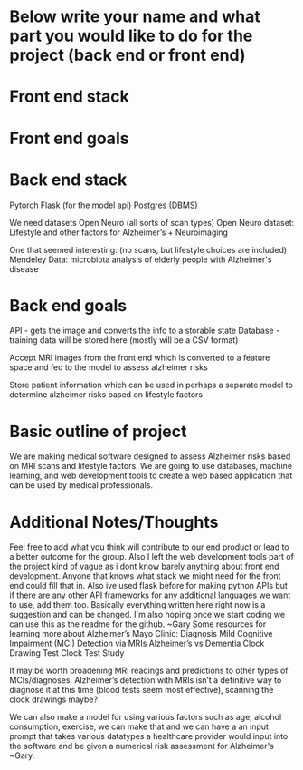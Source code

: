 # Below write your name and what part you would like to do for the project (back end or front end)


# Front end stack


# Front end goals


# Back end stack

Pytorch
Flask (for the model api)
Postgres (DBMS)

We need datasets Open Neuro (all sorts of scan types)
Open Neuro dataset: Lifestyle and other factors for Alzheimer’s + Neuroimaging

One that seemed interesting: (no scans, but lifestyle choices are included)
Mendeley Data: microbiota analysis of elderly people with Alzheimer's disease


# Back end goals
API - gets the image and converts the info to a storable state
Database - training data will be stored here (mostly will be a CSV format)


Accept MRI images from the front end which is converted to a feature space and fed to the model to assess alzheimer risks

Store patient information which can be used in perhaps a separate model to determine alzheimer risks based on lifestyle factors

# Basic outline of project

We are making medical software designed to assess Alzheimer risks based on MRI scans and lifestyle factors. We are going to use databases, machine learning, and web development tools to create a web based application that can be used by medical professionals. 

# Additional Notes/Thoughts

Feel free to add what you think will contribute to our end product or lead to a better outcome for the group. Also I left the web development tools part of the project kind of vague as i dont know barely anything about front end development. Anyone that knows what stack we might need for the front end could fill that in. Also ive used flask before for making python APIs but if there are any other API frameworks for any additional languages we want to use, add them too. Basically everything written here right now is a suggestion and can be changed. I'm also hoping once we start coding we can use this as the readme for the github.
~Gary 
Some resources for learning more about Alzheimer’s
Mayo Clinic: Diagnosis
Mild Cognitive Impairment (MCI) Detection via MRIs
Alzheimer’s vs Dementia
Clock Drawing Test Clock Test Study

It may be worth broadening MRI readings and predictions to other types of MCIs/diagnoses, Alzheimer’s detection with MRIs isn’t a definitive way to diagnose it at this time (blood tests seem most effective), scanning the clock drawings maybe?

We can also make a model for using various factors such as age, alcohol consumption, exercise, we can make that and we can have a an input prompt that takes various datatypes a healthcare provider would input into the software and be given a numerical risk assessment for Alzheimer's
~Gary.
